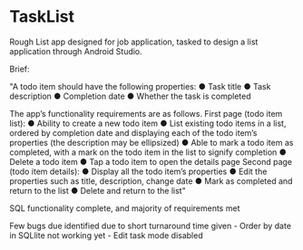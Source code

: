 # TaskList
Rough List app designed for job application, tasked to design a list application through Android Studio.

Brief:

"A todo item should have the following properties: ● Task title ● Task description ● Completion date ● Whether the task is completed

The app’s functionality requirements are as follows. First page (todo item list): ● Ability to create a new todo item ● List existing todo items in a list, ordered by completion date and displaying each of the todo item’s properties (the description may be ellipsized) ● Able to mark a todo item as completed, with a mark on the todo item in the list to signify completion ● Delete a todo item ● Tap a todo item to open the details page Second page (todo item details): ● Display all the todo item’s properties ● Edit the properties such as title, description, change date ● Mark as completed and return to the list ● Delete and return to the list"

SQL functionality complete, and majority of requirements met

Few bugs due identified due to short turnaround time given - Order by date in SQLlite not working yet
                                                           - Edit task mode disabled 
